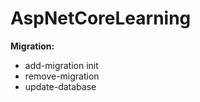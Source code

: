 # <h1>AspNetCoreLearning</h1>

<b>Migration:</b>
<ul>
<li>
add-migration init
</li>
<li>
remove-migration
</li>
<li>
update-database
</li>
</ul>
